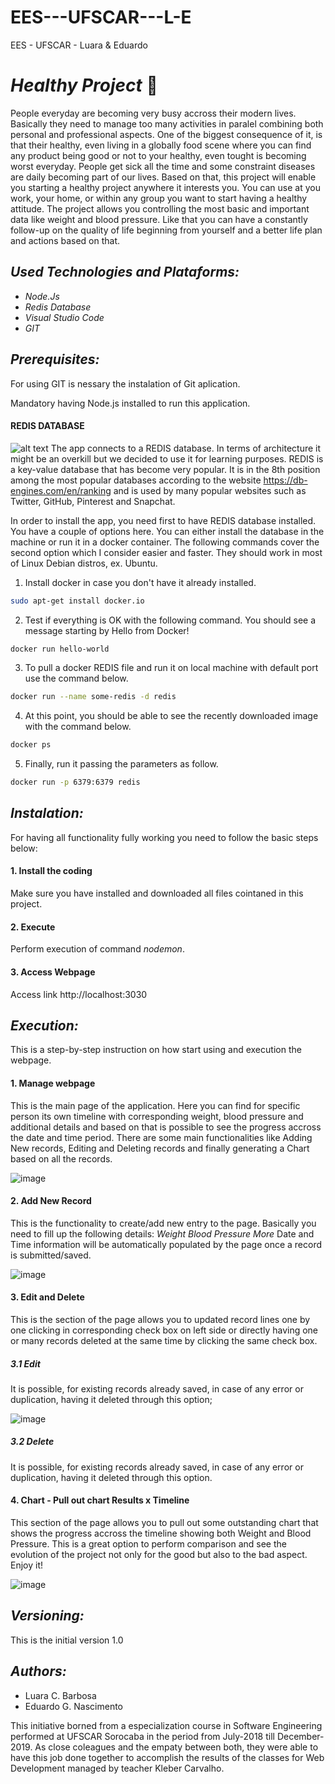# EES---UFSCAR---L-E
EES - UFSCAR - Luara &amp; Eduardo


# _*Healthy Project*_ :running:

People everyday are becoming very busy accross their modern lives. Basically they need to manage too many activities in paralel combining both personal and professional aspects.
One of the biggest consequence of it, is that their healthy, even living in a globally food scene where you can find any product being good or not to your healthy, even tought is becoming worst everyday.
People get sick all the time and some constraint diseases are daily becoming part of our lives.
Based on that, this project will enable you starting a healthy project anywhere it interests you. You can use at you work, your home, or within any group you want to start having a healthy attitude.
The project allows you controlling the most basic and important data like weight and blood pressure. Like that you can have a constantly follow-up on the quality of life beginning from yourself and a better life plan and actions based on that.


## *Used Technologies and Plataforms:*

* *Node.Js*
* *Redis Database*
* *Visual Studio Code*
* *GIT*


## *Prerequisites:*

For using GIT is nessary the instalation of Git aplication.


Mandatory having Node.js installed to run this application.


#### REDIS DATABASE
![alt text](http://3.bp.blogspot.com/-qFzuZimiwv8/Wj2i2upNTzI/AAAAAAAA-s4/zUmkf_BXhjsgcyynRi-bSBC8WW0Cn4OgACK4BGAYYCw/s1600/89e5782a-76ea-4b94-a561-39e331c281a5-redis.png "Redis Logo")
The app connects to a REDIS database. In terms of architecture it might be an overkill but we decided to use it for learning purposes. REDIS is a key-value database that has become very popular. It is in the 8th position among the most popular databases according to the website https://db-engines.com/en/ranking and is used by many popular websites such as Twitter, GitHub, Pinterest and Snapchat.

In order to install the app, you need first to have REDIS database installed. You have a couple of options here. You can either install the database in the machine or run it in a docker container. The following commands cover the second option which I consider easier and faster. They should work in most of Linux Debian distros, ex. Ubuntu.

1. Install docker in case you don't have it already installed.
```sh
sudo apt-get install docker.io
```

2. Test if everything is OK with the following command. You should see a message starting by Hello from Docker!
```sh
docker run hello-world
```

3. To pull a docker REDIS file and run it on local machine with default port use the command below.
```sh
docker run --name some-redis -d redis
```

4. At this point, you should be able to see the recently downloaded image with the command below.
```sh
docker ps
```

5. Finally, run it passing the parameters as follow.
```sh
docker run -p 6379:6379 redis
```

## *Instalation:*

For having all functionality fully working you need to follow the basic steps below:

#### 1. Install the coding
Make sure you have installed and downloaded all files cointaned in this project.

#### 2. Execute
Perform execution of command *nodemon*.

#### 3. Access Webpage
Access link http://localhost:3030


## *Execution:*

This is a step-by-step instruction on how start using and execution the webpage.

#### 1. Manage webpage

This is the main page of the application. Here you can find for specific person its own timeline with corresponding weight, blood pressure and additional details and based on that is possible to see the progress accross the date and time period. There are some main functionalities like Adding New records, Editing and Deleting records and finally generating a Chart based on all the records.

![image](https://raw.githubusercontent.com/lucriba/EES---UFSCAR---L-E/master/screenshots/list.png)


#### 2. Add New Record

This is the functionality to create/add new entry to the page. Basically you need to fill up the following details:
*Weight*
*Blood Pressure*
*More*
Date and Time information will be automatically populated by the page once a record is submitted/saved.

![image](https://raw.githubusercontent.com/lucriba/EES---UFSCAR---L-E/master/screenshots/add.png)


#### 3. Edit and Delete 

This is the section of the page allows you to updated record lines one by one clicking in corresponding check box on left side or directly having one or many records deleted at the same time by clicking the same check box.

  ##### 3.1 Edit
It is possible, for existing records already saved, in case of any error or duplication, having it deleted through this  option;

![image](https://raw.githubusercontent.com/lucriba/EES---UFSCAR---L-E/master/screenshots/edit.png)

  ##### 3.2 Delete
It is possible, for existing records already saved, in case of any error or duplication, having it deleted through this option.


#### 4. Chart - Pull out chart Results x Timeline

This section of the page allows you to pull out some outstanding chart that shows the progress accross the timeline showing both Weight and Blood Pressure. This is a great option to perform comparison and see the evolution of the project not only for the good but also to the bad aspect. Enjoy it!

![image](https://raw.githubusercontent.com/lucriba/EES---UFSCAR---L-E/master/screenshots/chart.png)



## *Versioning:*

This is the initial version 1.0


## *Authors:*
* Luara C. Barbosa
* Eduardo G. Nascimento

This initiative borned from a especialization course in Software Engineering performed at UFSCAR Sorocaba in the period from July-2018 till December-2019.
As close coleagues and the empaty between both, they were able to have this job done together to accomplish the results of the classes for Web Development managed by teacher Kleber Carvalho.

